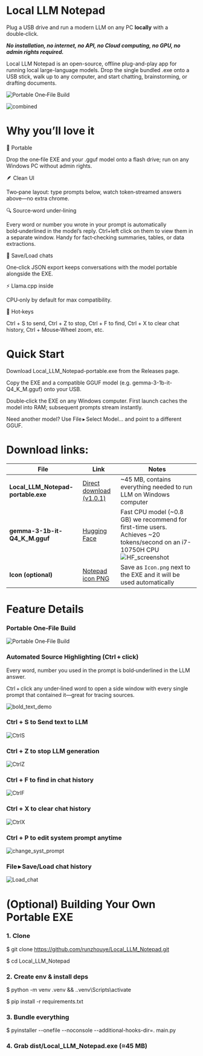 # Local LLM Notepad
Plug a USB drive and run a modern LLM on any PC **locally** with a double‑click. 

***No installation, no internet, no API, no Cloud computing, no GPU, no admin rights required.***

Local LLM Notepad is an open-source, offline plug-and-play app for running local large-language models. Drop the single bundled .exe onto a USB stick, walk up to any computer, and start chatting, brainstorming, or drafting documents. 


![Portable One‑File Build](Images/Screenshot1.png)

![combined](Images/combined.gif)


# Why you’ll love it

🔌 Portable

Drop the one‑file EXE and your .gguf model onto a flash drive; run on any Windows PC without admin rights.

🪶 Clean UI

Two‑pane layout: type prompts below, watch token‑streamed answers above—no extra chrome.

🔍 Source‑word under‑lining

Every word or number you wrote in your prompt is automatically bold‑underlined in the model’s reply. Ctrl+left click on them to view them in a separate window. Handy for fact‑checking summaries, tables, or data extractions.

💾 Save/Load chats

One‑click JSON export keeps conversations with the model portable alongside the EXE.

⚡ Llama.cpp inside

CPU‑only by default for max compatibility.

🎹 Hot‑keys

Ctrl + S to send, Ctrl + Z to stop, Ctrl + F to find, Ctrl + X to clear chat history, Ctrl + Mouse‑Wheel zoom, etc.


# Quick Start

Download Local_LLM_Notepad-portable.exe from the Releases page.

Copy the EXE and a compatible GGUF model (e.g. gemma-3-1b-it-Q4_K_M.gguf) onto your USB.

Double‑click the EXE on any Windows computer. First launch caches the model into RAM; subsequent prompts stream instantly.

Need another model? Use File ▸ Select Model… and point to a different GGUF.


# Download links:


| File | Link | Notes |
|------|------|-------|
| **Local_LLM_Notepad-portable.exe** | [Direct download (v1.0.1)](https://github.com/runzhouye/Local_LLM_Notepad/releases/tag/v1.0.1) | ~45 MB, contains everything needed to run LLM on Windows computer |
| **gemma-3-1b-it-Q4_K_M.gguf** | [Hugging Face](https://huggingface.co/ggml-org/gemma-3-1b-it-GGUF/tree/main) | Fast CPU model (~0.8 GB) we recommend for first-time users. Achieves ~20 tokens/second on an i7-10750H CPU  ![HF_screenshot](Images/HF_screenshot_2.png)|
| **Icon (optional)** | [Notepad icon PNG](https://upload.wikimedia.org/wikipedia/commons/c/c9/Windows_Notepad_icon.png) | Save as `Icon.png` next to the EXE and it will be used automatically |


# Feature Details

### Portable One‑File Build

![Portable One‑File Build](Images/Screenshot1.png)


### Automated Source Highlighting (Ctrl + click)

Every word, number you used in the prompt is bold‑underlined in the LLM answer.  

Ctrl + click any under‑lined word to open a side window with every single prompt that contained it—great for tracing sources.

![bold_text_demo](Images/bold_text_demo.gif)

### Ctrl + S to Send text to LLM

![CtrlS](Images/CtrlS.gif)

### Ctrl + Z to stop LLM generation

![CtrlZ](Images/CtrlZ.gif)

### Ctrl + F to find in chat history

![CtrlF](Images/CtrlF.gif)

### Ctrl + X to clear chat history

![CtrlX](Images/CtrlX.gif)

### Ctrl + P to edit system prompt anytime

![change_syst_prompt](Images/change_syst_prompt.gif)

### File ▸ Save/Load chat history

![Load_chat](Images/Load_chat.gif)


# (Optional) Building Your Own Portable EXE
### 1. Clone

$ git clone https://github.com/runzhouye/Local_LLM_Notepad.git

$ cd Local_LLM_Notepad

### 2. Create env & install deps

$ python -m venv .venv && .\.venv\Scripts\activate

$ pip install -r requirements.txt

### 3. Bundle everything

$ pyinstaller --onefile --noconsole --additional-hooks-dir=. main.py

### 4. Grab dist/Local_LLM_Notepad.exe (≈45 MB)


